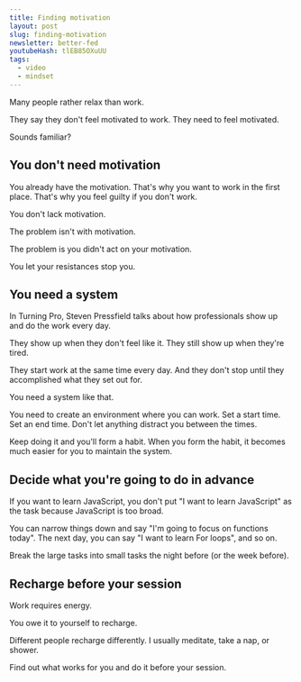 ```yaml
---
title: Finding motivation
layout: post
slug: finding-motivation
newsletter: better-fed
youtubeHash: tlEB85OXuUU
tags:
  - video
  - mindset
---
```


Many people rather relax than work.

They say they don't feel motivated to work. They need to feel motivated.

Sounds familiar?

<!--more-->

## You don't need motivation

You already have the motivation. That's why you want to work in the first place. That's why you feel guilty if you don't work.

You don't lack motivation.

The problem isn't with motivation.

The problem is you didn't act on your motivation.

You let your resistances stop you.

## You need a system

In Turning Pro, Steven Pressfield talks about how professionals show up and do the work every day.

They show up when they don't feel like it. They still show up when they're tired.

They start work at the same time every day. And they don't stop until they accomplished what they set out for.

You need a system like that.

You need to create an environment where you can work. Set a start time. Set an end time. Don't let anything distract you between the times.

Keep doing it and you'll form a habit. When you form the habit, it becomes much easier for you to maintain the system.

## Decide what you're going to do in advance

If you want to learn JavaScript, you don't put "I want to learn JavaScript" as the task because JavaScript is too broad.

You can narrow things down and say "I'm going to focus on functions today". The next day, you can say "I want to learn For loops", and so on.

Break the large tasks into small tasks the night before (or the week before).

## Recharge before your session

Work requires energy.

You owe it to yourself to recharge.

Different people recharge differently. I usually meditate, take a nap, or shower.

Find out what works for you and do it before your session.



